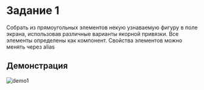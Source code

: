 # Задание 1
Собрать из прямоугольных элементов некую узнаваемую фигуру в поле экрана, использовав различные варианты якорной привязки.
Все элементы определены как компонент.
Свойства элементов можно менять через alias
## Демонстрация
![demo1](https://github.com/vladnov138/qml/assets/113700660/7de303d0-330d-48c3-8a57-f8f12c916e2f)

